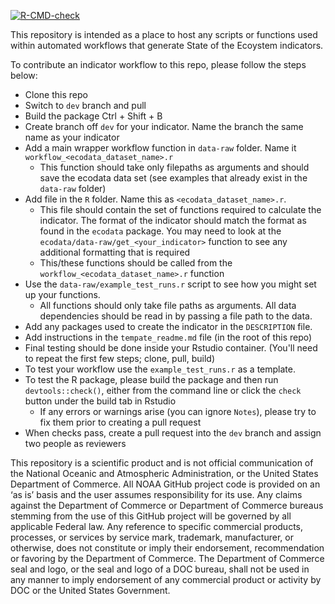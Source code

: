 <!-- badges: start -->
  [![R-CMD-check](https://github.com/NEFSC/READ_EDAB_SOE_Workflows/actions/workflows/R-CMD-check.yaml/badge.svg)](https://github.com/NEFSC/READ_EDAB_SOE_Workflows/actions/workflows/R-CMD-check.yaml)
  <!-- badges: end -->

This repository is intended as a place to host any scripts or functions used within automated workflows that generate State of the Ecoystem indicators.

To contribute an indicator workflow to this repo, please follow the steps below:

-  Clone this repo
-  Switch to `dev` branch and pull
-  Build the package Ctrl + Shift + B
-  Create branch off `dev` for your indicator. Name the branch the same name as your indicator
-  Add a main wrapper workflow function in `data-raw` folder. Name it `workflow_<ecodata_dataset_name>.r`
    * This function should take only filepaths as arguments and should save the ecodata data set (see examples that already exist in the `data-raw` folder)
-  Add file in the `R` folder. Name this as `<ecodata_dataset_name>.r`. 
    * This file should contain the set of functions required to calculate the indicator. The format of the indicator should match the format as found in the `ecodata` package. You may need to look at the `ecodata/data-raw/get_<your_indicator>` function to see any additional formatting that is required
    * This/these functions should be called from the `workflow_<ecodata_dataset_name>.r` function
-  Use the `data-raw/example_test_runs.r` script to see how you might set up your functions.
    * All functions should only take file paths as arguments. All data dependencies should be read in by passing a file path to the data.
-  Add any packages used to create the indicator in the `DESCRIPTION` file.
-  Add instructions in the `tempate_readme.md` file (in the root of this repo)
-  Final testing should be done inside your Rstudio container. (You'll need to repeat the first few steps; clone, pull, build)
-  To test your workflow use the `example_test_runs.r` as a template.
-  To test the R package, please build the package and then run `devtools::check()`, either from the command line or click the `check` button under the build tab in Rstudio
   - If any errors or warnings arise (you can ignore `Notes`),  please try to fix them prior to creating a pull request
-  When checks pass, create a pull request into the `dev` branch and assign two people as reviewers



This repository is a scientific product and is not official communication of the National Oceanic and Atmospheric Administration, or the United States Department of Commerce. All NOAA GitHub project code is provided on an ‘as is’ basis and the user assumes responsibility for its use. Any claims against the Department of Commerce or Department of Commerce bureaus stemming from the use of this GitHub project will be governed by all applicable Federal law. Any reference to specific commercial products, processes, or services by service mark, trademark, manufacturer, or otherwise, does not constitute or imply their endorsement, recommendation or favoring by the Department of Commerce. The Department of Commerce seal and logo, or the seal and logo of a DOC bureau, shall not be used in any manner to imply endorsement of any commercial product or activity by DOC or the United States Government.
